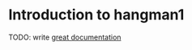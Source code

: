 # Introduction to hangman1

TODO: write [great documentation](http://jacobian.org/writing/what-to-write/)
